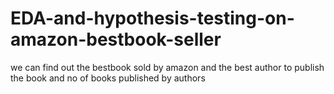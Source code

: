 # EDA-and-hypothesis-testing-on-amazon-bestbook-seller
we can find out the bestbook sold by amazon and the best author to publish the book and no of books published by authors 
